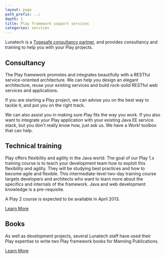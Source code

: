 ```yaml
---
layout: page
path_prefix: ../
depth: 1
title: Play framework support services
categories: services
---
```


Lunatech is a [Typesafe consultancy partner](http://typesafe.com/company/partners), and provides consultancy and training to help you with your Play projects.

## Consultancy

The Play framework promotes and integrates beautifully with a RESTful service-oriented architecture. We can help you design an elegant architecture, reuse your existing services and build rock-solid RESTful web services and applications.

If you are starting a Play project, we can advise you on the best way to tackle it, and put you on the right track.

We can also assist you in making sure Play fits the way you work. If you also want to integrate your Play application with your existing Java EE service stack, but you don't really know how, just ask us. We have a Work! toolbox that can help.

## Technical training

Play offers flexibility and agility in the Java world. The goal of our Play 1.x training course is to teach your development team how to exploit this flexibility and agility. They will be studying best practices and how to become agile and flexible. This intermediate-level two-day training course targets developers and architects who want to learn more about the specifics and internals of the framework. Java and web development knowledge is a pre-requisite.

A Play 2 course is expected to be available in April 2013.

[Learn More](play-framework-technical-training)

## Books

As well as development projects, several Lunatech staff have used their Play expertise to write two Play framework books for Manning Publications.

[Learn More](/books)
